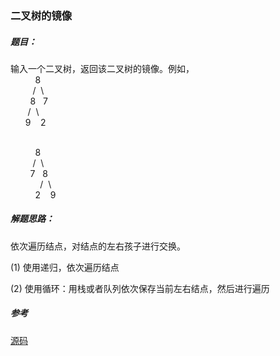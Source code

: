 ### 二叉树的镜像

##### 题目：

输入一个二叉树，返回该二叉树的镜像。例如，
<br>&nbsp;&nbsp;&nbsp;&nbsp;&nbsp;&nbsp;&nbsp;&nbsp;&nbsp;&nbsp;8
<br>&nbsp;&nbsp;&nbsp;&nbsp;&nbsp;&nbsp;&nbsp;&nbsp;&nbsp;/&nbsp;&nbsp;\\
<br/>&nbsp;&nbsp;&nbsp;&nbsp;&nbsp;&nbsp;&nbsp;&nbsp;8&nbsp;&nbsp;&nbsp;7
<br>&nbsp;&nbsp;&nbsp;&nbsp;&nbsp;&nbsp;&nbsp;/&nbsp;&nbsp;\\
<br>&nbsp;&nbsp;&nbsp;&nbsp;&nbsp;&nbsp;9&nbsp;&nbsp;&nbsp;&nbsp;2

<br>&nbsp;&nbsp;&nbsp;&nbsp;&nbsp;&nbsp;&nbsp;&nbsp;&nbsp;&nbsp;8
<br>&nbsp;&nbsp;&nbsp;&nbsp;&nbsp;&nbsp;&nbsp;&nbsp;&nbsp;/&nbsp;&nbsp;\\
<br/>&nbsp;&nbsp;&nbsp;&nbsp;&nbsp;&nbsp;&nbsp;&nbsp;7&nbsp;&nbsp;&nbsp;8
<br>&nbsp;&nbsp;&nbsp;&nbsp;&nbsp;&nbsp;&nbsp;&nbsp;&nbsp;&nbsp;&nbsp;&nbsp;/&nbsp;&nbsp;\\
<br>&nbsp;&nbsp;&nbsp;&nbsp;&nbsp;&nbsp;&nbsp;&nbsp;&nbsp;&nbsp;2&nbsp;&nbsp;&nbsp;&nbsp;9

##### 解题思路：

依次遍历结点，对结点的左右孩子进行交换。
<p>(1) 使用递归，依次遍历结点</p>
<p>(2) 使用循环：用栈或者队列依次保存当前左右结点，然后进行遍历</p>

##### 参考
[源码](./Main.java)
